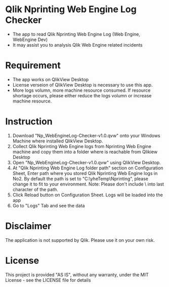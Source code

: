 # Qlik Nprinting Web Engine Log Checker
- The app to read Qlik Nprinting Web Engine Log (Web Engine, WebEngine Dev)
- It may assist you to analysis Qlik Web Engine related incidents

# Requirement
- The app works on QlikView Desktop
- License verseion of QlikView Desktop is necessary to use this app.
- More logs volumn, more machine resource consumed. If resource shortage occurs, please either reduce the logs volumn or increase machine resource. 

# Instruction
1. Download "Np_WebEngineLog-Checker-v1.0.qvw" onto your Windows Machine where installed QlikView Desktop.
2. Collect Qlik Nprinting Web Engine logs from Nprinting Web Engine machine and copy them into a folder where is reachable from Qlikiew Desktop
3. Open "Np_WebEngineLog-Checker-v1.0.qvw" using QlikView Desktop.
4. At "Qlik Nprinting Web Engine Log folder path" section on Configuration Sheet, Enter path where you stored Qlik Nprinting Web Engine logs in No2.
  By default the path is set to "C:\yheTemp\Nprinting", please change it to fit to your environment.
  Note: Please don't include \ into last character of the path.  
5. Click Reload button on Configuration Sheet. Logs will be loaded into the app
6. Go to "Logs" Tab and see the data

# Disclaimer
The application is not supported by Qlik. Please use it on your own risk. 

# License
This project is provided "AS IS", without any warranty, under the MIT License - see the LICENSE file for details
